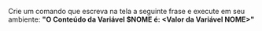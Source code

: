Crie um comando que escreva na tela a seguinte frase e execute em seu ambiente: 
<b>"O Conteúdo da Variável $NOME é: <Valor da Variável NOME>"</b>
